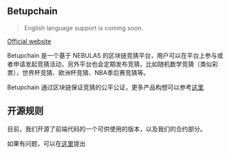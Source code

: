 ## Betupchain

>English language support is coming soon.

[Official website](https://betupchain.com/)




Betupchain 是一个基于 NEBULAS 的区块链竞猜平台，用户可以在平台上参与或者申请发起竞猜活动，另外平台也会定期发布竞猜，比如随机数学竞猜（类似彩票），世界杯竞猜、欧洲杯竞猜、NBA季后赛竞猜等。

Betupchain 通过区块链保证竞猜的公平公证，更多产品构想可以参考[这里](https://betupchain.com/#/about)

## 开源规则

目前，我们开源了前端代码的一个可供使用的版本，以及我们的合约部分。

如果有问题，可以在[这里](https://github.com/aircloud/betupchain/issues)提出